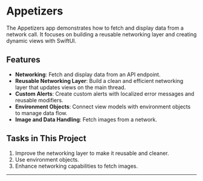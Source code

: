 # Appetizers

The Appetizers app demonstrates how to fetch and display data from a network call. It focuses on building a reusable networking layer and creating dynamic views with SwiftUI.

## Features

- **Networking**: Fetch and display data from an API endpoint.
- **Reusable Networking Layer**: Build a clean and efficient networking layer that updates views on the main thread.
- **Custom Alerts**: Create custom alerts with localized error messages and reusable modifiers.
- **Environment Objects**: Connect view models with environment objects to manage data flow.
- **Image and Data Handling**: Fetch images from a network.

## Tasks in This Project

1. Improve the networking layer to make it reusable and cleaner.
2. Use environment objects.
3. Enhance networking capabilities to fetch images.
   
---
